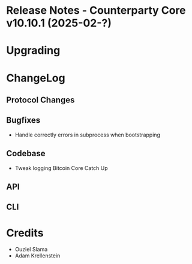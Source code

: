 # Release Notes - Counterparty Core v10.10.1 (2025-02-?)


# Upgrading

# ChangeLog

## Protocol Changes

## Bugfixes

- Handle correctly errors in subprocess when bootstrapping

## Codebase

- Tweak logging Bitcoin Core Catch Up

## API


## CLI


# Credits

- Ouziel Slama
- Adam Krellenstein
